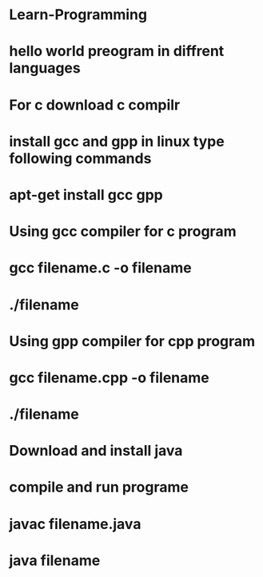 # Learn-Programming
# hello world preogram in diffrent languages

# For c download c compilr


# install gcc and gpp in linux type following commands
# apt-get install gcc gpp


# Using gcc compiler  for c program
# gcc filename.c -o filename
# ./filename
 
# Using gpp compiler  for cpp program
# gcc filename.cpp -o filename
# ./filename
 
# Download and install java 
# compile and run programe
 
# javac filename.java
# java filename
 
 
